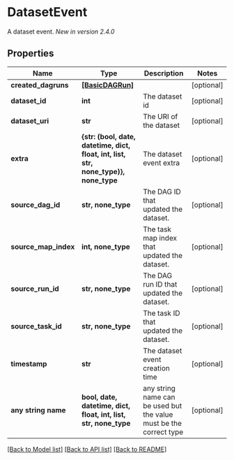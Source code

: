 # DatasetEvent

A dataset event.  *New in version 2.4.0* 

## Properties
Name | Type | Description | Notes
------------ | ------------- | ------------- | -------------
**created_dagruns** | [**[BasicDAGRun]**](BasicDAGRun.md) |  | [optional] 
**dataset_id** | **int** | The dataset id | [optional] 
**dataset_uri** | **str** | The URI of the dataset | [optional] 
**extra** | **{str: (bool, date, datetime, dict, float, int, list, str, none_type)}, none_type** | The dataset event extra | [optional] 
**source_dag_id** | **str, none_type** | The DAG ID that updated the dataset. | [optional] 
**source_map_index** | **int, none_type** | The task map index that updated the dataset. | [optional] 
**source_run_id** | **str, none_type** | The DAG run ID that updated the dataset. | [optional] 
**source_task_id** | **str, none_type** | The task ID that updated the dataset. | [optional] 
**timestamp** | **str** | The dataset event creation time | [optional] 
**any string name** | **bool, date, datetime, dict, float, int, list, str, none_type** | any string name can be used but the value must be the correct type | [optional]

[[Back to Model list]](../README.md#documentation-for-models) [[Back to API list]](../README.md#documentation-for-api-endpoints) [[Back to README]](../README.md)


